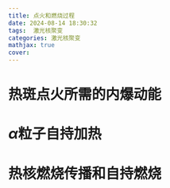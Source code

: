 ```yaml
---
title: 点火和燃烧过程
date: 2024-08-14 18:30:32
tags:  激光核聚变
categories: 激光核聚变
mathjax: true
cover: 
---
```


# 热斑点火所需的内爆动能

# $\alpha$粒子自持加热

# 热核燃烧传播和自持燃烧


